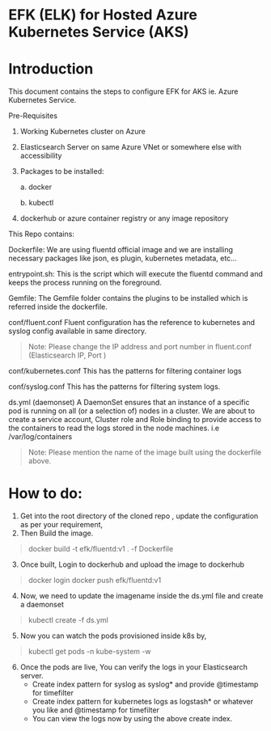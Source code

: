 # EFK (ELK) for Hosted Azure Kubernetes Service (AKS)
# Introduction
This document contains the steps to configure EFK for AKS ie. Azure Kubernetes Service.

Pre-Requisites
1. Working Kubernetes cluster on Azure
2. Elasticsearch Server on same Azure VNet or somewhere else with accessibility 
3. Packages to be installed:

    a. docker
    
    b. kubectl 
4. dockerhub or azure container registry or any  image repository

This Repo contains:

Dockerfile:
We are using fluentd official image and we are installing necessary packages like json, es plugin, kubernetes metadata, etc...

entrypoint.sh:
This is the script which will execute the fluentd command and keeps the process running on the foreground.

Gemfile:
The Gemfile folder contains the plugins to be installed which is referred inside the dockerfile.

conf/fluent.conf
Fluent configuration has the reference to kubernetes and syslog config available in same directory. 
> Note: Please change the IP address and port number in fluent.conf (Elasticsearch IP, Port )

conf/kubernetes.conf
This has the patterns for filtering container logs

conf/syslog.conf
This has the patterns for filtering system logs.

ds.yml (daemonset)
A DaemonSet ensures that an instance of a specific pod is running on all (or a selection of) nodes in a cluster.
We are about to create a service account, Cluster role and Role binding to provide access to the containers to read the logs stored in the node machines. i.e /var/log/containers

> Note: Please mention the name of the image built using the dockerfile above.

# How to do:
1. Get into the root directory of the cloned repo , update the configuration as per your requirement,
2. Then Build the image.
> docker build -t efk/fluentd:v1 . -f Dockerfile
3. Once built, Login to dockerhub and upload the image to dockerhub
> docker login 
> docker push efk/fluentd:v1 
4. Now, we need to update the imagename inside the ds.yml file and create a daemonset
> kubectl create -f ds.yml
5. Now you can watch the pods provisioned inside k8s by,
> kubectl get pods -n kube-system -w
6. Once the pods are live, You can verify the logs in your Elasticsearch server.
    - Create index pattern for syslog as syslog* and provide @timestamp for timefilter
    - Create index pattern for kubernetes logs as logstash* or whatever you like and @timestamp for timefilter
    - You can view the logs now by using the above create index. 
